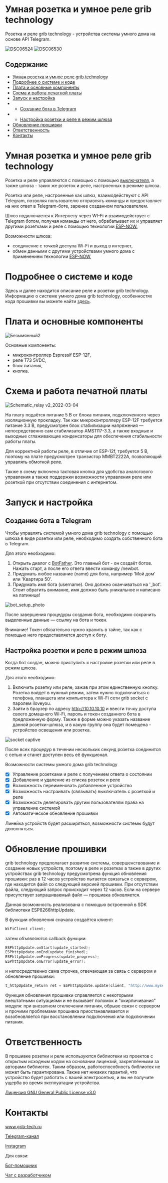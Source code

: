 # Умная розетка и умное реле grib technology
Розетка и реле grib technology - устройства системы умного дома на основе API Telegram.

![DSC06524](https://user-images.githubusercontent.com/84660518/156652191-d5a9511f-c55e-4593-9be8-8c6b3b57945d.jpg)
![DSC06530](https://user-images.githubusercontent.com/84660518/156652329-725f3acb-2d90-4d71-899d-be960b87dbc5.jpg)

## Содержание
- [Умная розетка и умное реле grib technology](#socket)
- [Подробнее о системе и коде](#code)
- [Плата и основные компоненты](#components)
- [Схема и работа печатной платы](#scheme)
- [Запуск и настройка](#usage)
- - [Создание бота в Telegram](#bot)
- - [Настройка розетки и реле в режим шлюза](#socket_setup)
- [Обновление прошивки](#update)
- [Ответственность](#responsibility)
- [Контакты](#contacts)


<a id="socket"></a>
# Умная розетка и умное реле grib technology

Розетка и реле управляются с помощью c помощью [выключателя](https://github.com/grib-technology/grib_switch), а также шлюза - таких же розеток и реле, настроенных в режиме шлюза.

Розетка или реле, настроенные как шлюз, взаимодействуют c API Telegram, позволяя пользователю отправлять команды и предоставляет на них ответ в Telegram-боте, заренее созданном пользователем. 

Шлюз подключается к Интернету через WI-Fi и взаимодействует с Telegram ботом, получая команды от него, обрабатывает их и управляет другими розетками и реле с помощью технологии [ESP-NOW.](https://www.espressif.com/en/products/software/esp-now/overview)

Возможности шлюза:

* соединение с точкой доступа Wi-Fi и выход в интернет,
* обмен данными с другими устройствами умного дома с применением технологии [ESP-NOW](https://www.espressif.com/en/products/software/esp-now/overview),


<a id="code"></a>
# Подробнее о системе и коде
Здесь и далее находится описание реле и розетки grib technology. Информацию о системе умного дома grib technology, особенностях кода прошивки вы можете найти [здесь](https://github.com/grib-technology/grib_myewwt_clock/blob/main/ABOUT.md).

<a id="components"></a>
# Плата и основные компоненты

![Безымянный2](https://user-images.githubusercontent.com/84660518/156656077-4f18c050-68e5-47ef-8cb8-3649ebe82644.png)

Основные компоненты:
 * микроконтроллер Espressif ESP-12F,
 * реле Т73 5VDC,
 * блок питания,
 * кнопка.

<a id="scheme"></a>
# Схема и работа печатной платы
![Schematic_relay v2_2022-03-04](https://user-images.githubusercontent.com/84660518/156656594-a3edc0f4-5103-4742-ace6-3b302aa78984.png)


На плату подаётся питание 5 В от блока питания, подключенного через изоляционную прокладку. Так как микроконтроллеру ESP-12F требуется питание 3.3 В, предусмотрен блок стабилизации напряжения — непосредственно сам стабилизатор AMS1117-3.3, а также входные и выходные сглаживающие конденсаторы для обеспечения стабильности работы платы. 

Для корректной работы реле, в отличие от ESP-12f, требуется 5 В, поэтому на плате предусмотрен транзистор MMBT2222A, позволяющий управлять обмоткой реле. 

Также в схему включена тактовая кнопка для удобства аналогового управления а также поддержки возможности управления реле или розеткой при отсутствии соединения с интернетом.

<a id="usage"></a>
# Запуск и настройка


<a id="bot"></a>
## Создание бота в Telegram

Чтобы управлять системой умного дома grib technology с помощью шлюза в виде розетки или реле, необходимо создать собственного бота в Telegram. 

Для этого необходимо: 

1. Открыть диалог с [BotFather](https://t.me/BotFather). Это главный бот - он создаёт ботов. Нажать старт, а после его ответа ввести команду /newbot.
2. Придумать любое название (name) для бота, например 'Мой дом' или 'Квартира 50'.
3. Придумать имя бота (username). Оно должно оканчиваться на '_bot'.
Стоит обратить внимание, имя должно быть уникальное и написано на латинице! 

![bot_setup_photo](https://sun9-16.userapi.com/impg/-nRxiS5cMcZzMEwY4AHRpcTjz620_PIXO3lhCQ/SQggVuj7LbE.jpg?size=643x708&quality=96&sign=7c06548da13f7d55b5b9700b7de150ec&type=album)

После завершения процедуры создания бота, необходимо сохранить выделенные данные — ссылку на бота и токен.

Внимание! Токен обязательно нужно хранить в тайне, так как с помощью него предоставляется доступ к боту.

<a id="socket_setup"></a>
## Настройка розетки и реле в режим шлюза

Когда бот создан, можно приступить к настройке розетки или реле в режим шлюза. 

Для этого необходимо: 

1. Включить розетку или реле, зажав при этом единственную кнопку. Розетка войдет в нужный режим, затем нужно подключиться с телефона, планшета или компьютера к Wi-Fi сети grib socket с паролем iloveyou.
2. Зайти в браузер по адресу http://10.10.10.10 и ввести точку доступа своего домашнего Wi-Fi, пароль и токен созданного бота в предложенную форму. Также в форме можно указать название данной розетки-шлюза, и в какую группу она будет помещена - устройство освещения или розетка.

![socket captive](https://user-images.githubusercontent.com/84660518/177988180-76cb5e63-52dc-4295-b2ac-93f6bd7b75bd.PNG)

После всех процедур в течении нескольких секунд розетка соединится с сетью и станет доступен весь её функционал.

Возможности системы умного дома grib technology
- [X] Управление розетками и реле с получением ответа о состоянии
- [X] Добавление и удаление из списка розеток и реле
- [X] Возможность переименовать добавленное устройство
- [X] Возможность настраивать (связывать) выключатель с розеткой и реле
- [X] Возможность делегировать другим пользователям права на управление системой
- [X] Автоматическое обновление прошивки

Линейка устройств будет расширяться, возможности системы будут дополняться. 


<a id="update"></a>
# Обновление прошивки

grib technology предполагает развитие системы, совершенствование и создание новых устройств, поэтому в реле и розетках а также в других устройствах grib technology предусмотрена функция обновления прошивки: раз в 12 часов устройство пытается связаться с сервером, где находится файл со следующей версией прошивки.
При отсутствии файла, следующий запрос происходит через 12 часов. Если на сервере присутствует запрашиваемый файл — прошивка обновляется. 

Данная возможность реализована с помощью встроенной в SDK библиотеки ESP8266httpUpdate.

В функции обновления сначала создаётся клиент:
```cpp
WiFiClient client;
```

затем объявляются callback функции:
```cpp
ESPhttpUpdate.onStart(update_started);
ESPhttpUpdate.onEnd(update_finished);
ESPhttpUpdate.onProgress(update_progress);
ESPhttpUpdate.onError(update_error);
```

и непосредственно сама строчка, отвечающая за связь с сервером и обновление прошивки:
```cpp
t_httpUpdate_return ret = ESPhttpUpdate.update(client, "http://www.myserver.ru/socket_v2.bin");
```

Функция обновления прошивки справляется с некоторыми внештатными ситуациями и не вызывает поломок и "окирпичивания" модуля: при внезапном отключении питания, обрыве связи с сервером и прочими проблемами прошивка приостанавливается и возобновляется при восстановлении подключения или подключении питания.


<a id="responsibility"></a>
# Ответственность

В прошивке розетки и реле используются библиотеки из проектов с открытым исходным кодом на основании лицензий, закреплёнными за авторами библиотек. Таким образом, работоспособность библиотек не может быть гарантирована. Также нет никаких гарантий, что устройство будет работать с вашей электросетью, и вы не получите ущерба во время эксплуатации устройства.

[Лицензия GNU General Public License v3.0](https://github.com/grib-technology/grib_socket_and_relay/blob/main/LICENSE.md)

<a id="contacts"></a>
# Контакты

www.grib-tech.ru

[Telegram-канал](t.me/grib_tech) 

[Instagram](instagram.com/grib.tech)

Для связи:

[Бот-помощник](t.me/grib_tech_bot) 

[Чат с разработчиком](t.me/rafflezy)

